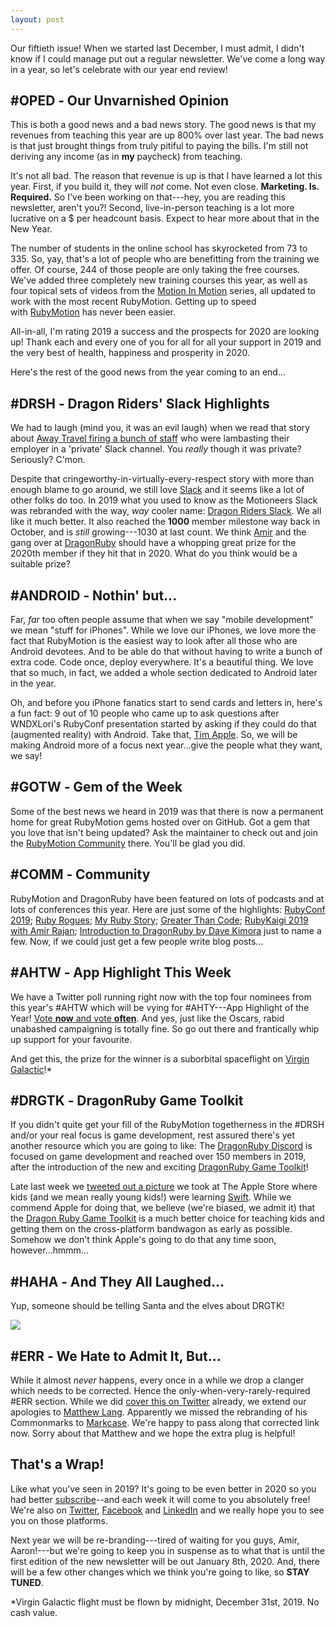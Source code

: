 ```yaml
---
layout: post
---
```


Our fiftieth issue! When we started last December, I must admit, I didn't know if I could manage put out a regular newsletter. We've come a long way in a year, so let's celebrate with our year end review! 

#OPED ‐ Our Unvarnished Opinion
-------------------------------

This is both a good news and a bad news story. The good news is that my revenues from teaching this year are up 800% over last year. The bad news is that just brought things from truly pitiful to paying the bills. I'm still not deriving any income (as in **my** paycheck) from teaching.

It's not all bad. The reason that revenue is up is that I have learned a lot this year. First, if you build it, they will *not* come. Not even close. **Marketing. Is. Required.** So I've been working on that---hey, you are reading this newsletter, aren't you?! Second, live-in-person teaching is a lot more lucrative on a $ per headcount basis. Expect to hear more about that in the New Year.

The number of students in the online school has skyrocketed from 73 to 335. So, yay, that's a lot of people who are benefitting from the training we offer. Of course, 244 of those people are only taking the free courses. We've added three completely new training courses this year, as well as four topical sets of videos from the [Motion In Motion](https://wndx.school/p/motion-in-motion-collection) series, all updated to work with the most recent RubyMotion. Getting up to speed with [RubyMotion](http://www.rubymotion.com/) has never been easier.

All-in-all, I'm rating 2019 a success and the prospects for 2020 are looking up! Thank each and every one of you for all for all your support in 2019 and the very best of health, happiness and prosperity in 2020.

Here's the rest of the good news from the year coming to an end...

#DRSH ‐ Dragon Riders' Slack Highlights
---------------------------------------

We had to laugh (mind you, it was an evil laugh) when we read that story about [Away Travel firing a bunch of staff](https://www.theverge.com/2019/12/5/20995453/away-luggage-ceo-steph-korey-toxic-work-environment-travel-inclusion) who were lambasting their employer in a 'private' Slack channel. You *really* though it was private? Seriously? C'mon.

Despite that cringeworthy-in-virtually-every-respect story with more than enough blame to go around, we still love [Slack](https://slack.com/) and it seems like a lot of other folks do too. In 2019 what you used to know as the Motioneers Slack was rebranded with the way, *way* cooler name: [Dragon Riders Slack](https://motioneers.slack.com/). We all like it much better. It also reached the **1000** member milestone way back in October, and is *still* growing---1030 at last count. We think [Amir](https://motioneers.slack.com/team/U07C64R8C) and the gang over at [DragonRuby](https://dragonruby.itch.io/) should have a whopping great prize for the 2020th member if they hit that in 2020. What do you think would be a suitable prize?

#ANDROID ‐ Nothin' but...
-------------------------

Far, *far* too often people assume that when we say "mobile development" we mean "stuff for iPhones". While we love our iPhones, we love more the fact that RubyMotion is the easiest way to look after all those who are Android devotees. And to be able do that without having to write a bunch of extra code. Code once, deploy everywhere. It's a beautiful thing. We love that so much, in fact, we added a whole section dedicated to Android later in the year.

Oh, and before you iPhone fanatics start to send cards and letters in, here's a fun fact: 9 out of 10 people who came up to ask questions after WNDXLori's RubyConf presentation started by asking if they could do that (augmented reality) with Android. Take that, [Tim Apple](https://www.youtube.com/watch?v=CFvT0dRqiEY). So, we will be making Android more of a focus next year...give the people what they want, we say!

#GOTW ‐ Gem of the Week
-----------------------

Some of the best news we heard in 2019 was that there is now a permanent home for great RubyMotion gems hosted over on GitHub. Got a gem that you love that isn't being updated? Ask the maintainer to check out and join the [RubyMotion Community](https://github.com/rubymotion-community) there. You'll be glad you did.

#COMM ‐ Community
-----------------

RubyMotion and DragonRuby have been featured on lots of podcasts and at lots of conferences this year. Here are just some of the highlights: [RubyConf 2019](https://www.youtube.com/watch?v=9eqjppyV6iY); [Ruby Rogues](https://devchat.tv/ruby-rogues/rr-405-rubymotion-with-lori-olson); [My Ruby Story](https://devchat.tv/my-ruby-story/mrs-087-lori-olson); [Greater Than Code](https://www.greaterthancode.com/bringing-the-fun); [RubyKaigi 2019 with Amir Rajan](https://www.youtube.com/watch?v=o0d4sjcUfCg); [Introduction to DragonRuby by Dave Kimora](https://www.driftingruby.com/episodes/introduction-to-dragon-ruby) just to name a few. Now, if we could just get a few people write blog posts...

#AHTW ‐ App Highlight This Week
-------------------------------

We have a Twitter poll running right now with the top four nominees from this year's #AHTW which will be vying for #AHTY---App Highlight of the Year! [Vote **now** and vote **often**](https://twitter.com/WNDXSchool/status/1207007231381622784?s=20). And yes, just like the Oscars, rabid unabashed campaigning is totally fine. So go out there and frantically whip up support for your favourite.

And get this, the prize for the winner is a suborbital spaceflight on [Virgin Galactic](https://www.virgingalactic.com/)!*

#DRGTK ‐ DragonRuby Game Toolkit
--------------------------------

If you didn't quite get your fill of the RubyMotion togetherness in the #DRSH and/or your real focus is game development, rest assured there's yet another resource which you are going to like: The [DragonRuby Discord](http://discord.dragonruby.org/) is focused on game development and reached over 150 members in 2019, after the introduction of the new and exciting [DragonRuby Game Toolkit](http://dragonruby.org/)!

Late last week we [tweeted out a picture](https://twitter.com/WNDXSchool/status/1205708795214581760) we took at The Apple Store where kids (and we mean really young kids!) were learning [Swift](https://developer.apple.com/swift/). While we commend Apple for doing that, we believe (we're biased, we admit it) that the [Dragon Ruby Game Toolkit](https://dragonruby.itch.io/dragonruby-gtk) is a much better choice for teaching kids and getting them on the cross-platform bandwagon as early as possible. Somehow we don't think Apple's going to do that any time soon, however...hmmm...

#HAHA ‐ And They All Laughed...
-----------------------------

Yup, someone should be telling Santa and the elves about DRGTK!

![](http://intellog.com/assets/omg-wtf-is-this-590x265.png)

#ERR ‐ We Hate to Admit It, But...
--------------------------------

While it almost *never* happens, every once in a while we drop a clanger which needs to be corrected. Hence the only-when-very-rarely-required #ERR section. While we did [cover this on Twitter](https://twitter.com/WNDXSchool/status/1205111607115706368?s=20) already, we extend our apologies to [Matthew Lang](https://twitter.com/matthewlang). Apparently we missed the rebranding of his Commonmarks to [Markcase](https://markca.se/). We're happy to pass along that corrected link now. Sorry about that Matthew and we hope the extra plug is helpful!

That's a Wrap!
--------------

Like what you've seen in 2019? It's going to be even better in 2020 so you had better [subscribe](https://motivated-experimenter-209.ck.page/bd51551808?ck_subscriber_id=612863934)--and each week it will come to you absolutely free! We're also on [Twitter](https://twitter.com/wndxschool), [Facebook](https://www.facebook.com/wndxschool) and [LinkedIn](https://www.linkedin.com/company/19026986) and we really hope you to see you on those platforms.

Next year we will be re-branding---tired of waiting for you guys, Amir, Aaron!---but we're going to keep you in suspense as to what that is until the first edition of the new newsletter will be out January 8th, 2020. And, there will be a few other changes which we think you're going to like, so **STAY TUNED**.

*Virgin Galactic flight must be flown by midnight, December 31st, 2019. No cash value.